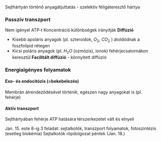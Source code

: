 Sejthártyán történő anyagátjuttatás - szelektív féligáteresztő hártya
### Passzív transzport
Nem igényel ATP-t
Koncentráció különbségek irányítják
**Diffúzió**
- Kisebb apoláris anyagok (pl. szteroidok, $O_2$, $CO_2$ ) átoldódnak a foszfolipid rétegen
- Kicsi poláris anyagok (pl. $H_2O$ (ozmózis), ionok) fehérjecsatornákon keresztül
**Facilitált diffúzió** - könnyített diffúzió

### Energiaigényes folyamatok
#### Exo- és endocitózis (=bekebelezés)
Membrán átrendeződésével történik, egészen nagy anyagokat is (pl. fehérje)
#### Aktív transzport
Sejthártyában fehérje ATP hatására térszerkezetet vált és elnyeli

Jan. 15. este 8-ig 3 feladat: sejtalkotók, transzport folyamatok, fotoszintézis (esetleg biokémia)
Sejtalkotók röpdolgozat péntek (Jan. 18.)